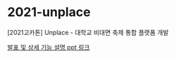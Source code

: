 # 2021-unplace
[2021고카톤] Unplace - 대학교 비대면 축제 통합 플랫폼 개발

[발표 및 상세 기능 설명 ppt 링크](https://github.com/su-bin99/2021-unplace/blob/master/unplace.pdf)

